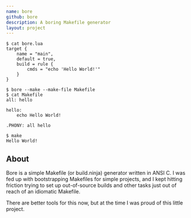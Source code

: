```yaml
---
name: bore
github: bore
description: A boring Makefile generator
layout: project
---
```


```
$ cat bore.lua
target {
	name = "main",
	default = true,
	build = rule {
		cmds = "echo 'Hello World!'"
	}
}

$ bore --make --make-file Makefile
$ cat Makefile
all: hello

hello:
	echo Hello World!

.PHONY: all hello

$ make
Hello World!

```

## About

Bore is a simple Makefile (or build.ninja) generator written in ANSI C. I was fed up with
bootstrapping Makefiles for simple projects, and I kept hitting friction trying to set up
out-of-source builds and other tasks just out of reach of an idiomatic Makefile. 

There are better tools for this now, but at the time I was proud of this little project.
